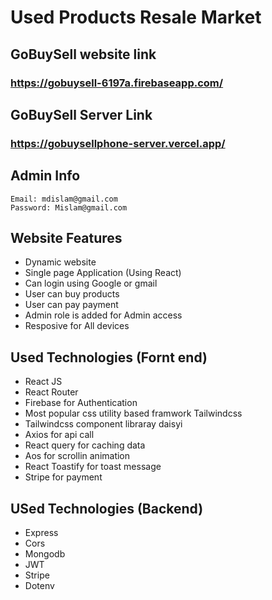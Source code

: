 # Used Products Resale Market

## GoBuySell website link
### https://gobuysell-6197a.firebaseapp.com/
## GoBuySell Server Link 
### https://gobuysellphone-server.vercel.app/

## Admin Info
```
Email: mdislam@gmail.com
Password: Mislam@gmail.com
```
## Website Features
- Dynamic website
- Single page Application (Using React)
- Can login using Google or gmail 
- User can buy products
- User can pay payment
- Admin role is added for Admin access
- Resposive for All devices



## Used Technologies (Fornt end)
- React JS 
- React Router
- Firebase for Authentication
- Most popular css utility based framwork Tailwindcss
- Tailwindcss component libraray daisyi 
- Axios for api call
- React query for caching data
- Aos for scrollin animation
- React Toastify for toast message
- Stripe for payment 



## USed Technologies (Backend)
- Express
- Cors
- Mongodb
- JWT
- Stripe
- Dotenv
